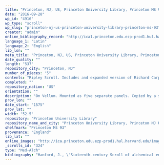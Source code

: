 ```yaml
---
title: "Princeton, NJ, US, Princeton University Library, Princeton MS 93"
date: "2016-09-28"
wp_id: "4916"
wp_type: "scroll"
wp_slug: "princeton-nj-us-princeton-university-library-princeton-ms-93"
creator: "admin"
online_bibliography_record: "http://ica1.princeton.edu.ezp-prod1.hul.harvard.edu/F/D9EP8A8MJL4K9DSF9Q8RBFR9RTU3N56A82GNNF9KQG7AH72NB7-05948?func=full-set-set&set_number=001861&set_entry=000022&format=999"
language_1: "Latin"
language_2: "English"
lib_lon: ""
meta_title: "Princeton, NJ, US, Princeton University Library, Princeton MS 93"
date_quality: ""
length: "537"
repository_city: "Princeton, NJ"
number_of_pieces: "5"
contents: "Ripley Scroll. Includes and expanded version of Richard Carpenter, \"On Preparing the Philosopher's Stone\" in 48 rhyming couplets as well as text from Ripley."
completed: ""
repository_nation: "US"
orientation: ""
description: "On Vellum. Mounted as five separate panels. Copied by a scribe with limited understanding of Middle English."
prov_lon: ""
date_start: "1575"
prov_lat: ""
width: "52.5"
repository: "Princeton University Library"
repository_name_and_city: "Princeton University Library, Princeton NJ US"
shelfmark: "Princeton MS 93"
provenance: "England"
lib_lat: ""
online_images: "http://ica.princeton.edu.ezp-prod1.hul.harvard.edu/images/princeton/p93.001r.jpg"
_scrolls_id: "324"
type: "Med-Alch"
bibliography: "Hanford, J., \"Sixteenth-century Scroll of alchemical emblems,\" Princeton University Library Chronicle XIX (1958) 201-202.<br/> pls. IV, V (bound in between pgs. 156 and 157)<br/> McCallum, R. Ian. “Alchemical Scrolls Associated with George Ripley.” In Mystical Metal of Gold, edited by Stanton J. Linden, 161–88. New York: AMS Press, 2007. p.171<br/> Skemer, Medieval and Renaissance Manuscripts in the Princeton University Library, p. 309."
---
```



